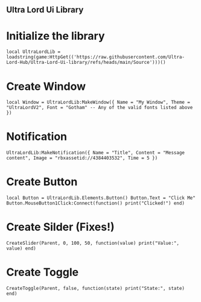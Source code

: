 ## Ultra Lord Ui Library

# Initialize the library

```local UltraLordLib = loadstring(game:HttpGet(('https://raw.githubusercontent.com/Ultra-Lord-Hub/Ultra-Lord-Ui-library/refs/heads/main/Source')))()```

# Create Window 

``local Window = UltraLordLib:MakeWindow({
    Name = "My Window",
    Theme = "UltraLordV2",
    Font = "Gotham" -- Any of the valid fonts listed above
})``

# Notification

``UltraLordLib:MakeNotification({
    Name = "Title",
    Content = "Message content",
    Image = "rbxassetid://4384403532",
    Time = 5
})``

# Create Button

``local Button = UltraLordLib.Elements.Button()
Button.Text = "Click Me"
Button.MouseButton1Click:Connect(function()
    print("Clicked!")
end)``

# Create Silder (Fixes!)

``CreateSlider(Parent, 0, 100, 50, function(value)
    print("Value:", value)
end)``

# Create Toggle

``CreateToggle(Parent, false, function(state)
    print("State:", state)
end)``
